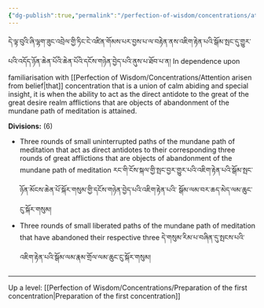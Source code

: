 ```yaml
---
{"dg-publish":true,"permalink":"/perfection-of-wisdom/concentrations/attention-of-thorough-isolation/"}
---
```


དེ་ལྟ་བུའི་ཞི་ལྷག་ཟུང་འབྲེལ་གྱི་ཏིང་ངེ་འཛིན་གོམས་པར་བྱས་པ་ལ་བརྟེན་ནས་འཇིག་རྟེན་པའི་སྒོམ་སྤང་དུ་གྱུར་པའི་འདོད་ཉོན་ཆེན་པོའི་ཆེན་པོའི་དངོས་གཉེན་བྱེད་པའི་ནུས་པ་ཐོབ་པ་ན།
In dependence upon familiarisation with [[Perfection of Wisdom/Concentrations/Attention arisen from belief\|that]] concentration that is a union of calm abiding and special insight, it is when the ability to act as the direct antidote to the great of the great desire realm afflictions that are objects of abandonment of the mundane path of meditation is attained.

**Divisions:** (6)
- Three rounds of small uninterrupted paths of the mundane path of meditation that act as direct antidotes to their corresponding three rounds of great afflictions that are objects of abandonment of the mundane path of meditation རང་གི་ངོས་སྐལ་གྱི་སྤང་བྱར་གྱུར་པའི་འཇིག་རྟེན་པའི་སྒོམ་སྤང་ཉོན་མོངས་ཆེན་པོ་སྐོར་གསུམ་གྱི་དངོས་གཉེན་བྱེད་པའི་འཇིག་རྟེན་པའི་
  སྒོམ་ལམ་བར་ཆད་མེད་ལམ་ཆུང་ངུ་སྐོར་གསུམ།
- Three rounds of small liberated paths of the mundane path of meditation that have abandoned their respective three དེ་གསུམ་རིམ་པ་བཞིན་དུ་སྤངས་པའི་འཇིག་རྟེན་པའི་སྒོམ་ལམ་རྣམ་གྲོལ་ལམ་ཆུང་ངུ་སྐོར་གསུམ།
 




---
Up a level: [[Perfection of Wisdom/Concentrations/Preparation of the first concentration\|Preparation of the first concentration]]